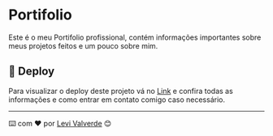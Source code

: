 # Portifolio

Este é o meu Portifolio profissional, contém informações importantes sobre meus projetos feitos e um pouco sobre mim.

## 🚀 Deploy

Para visualizar o deploy deste projeto vá no [Link](https://portfolio-levi-valverde.vercel.app/) e confira todas as informações e como entrar em contato comigo caso necessário.

---

⌨️ com ❤️ por [Levi Valverde](https://github.com/Levi-Valverde) 😊
